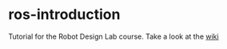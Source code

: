 # ros-introduction
Tutorial for the Robot Design Lab course.
Take a look at the [wiki](https://github.com/samymn/ros-introduction/wiki)
